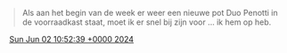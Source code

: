> Als aan het begin van de week er weer een nieuwe pot Duo Penotti in de voorraadkast staat, moet ik er snel bij zijn voor … ik hem op heb\.

<img src="../../media/tweet.ico" width="12" /> [Sun Jun 02 10:52:39 +0000 2024](https://twitter.com/DromerDenker/status/1797219773534630182)
